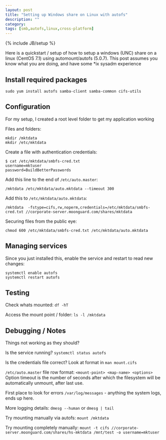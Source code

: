 ```yaml
---
layout: post
title: "Setting up Windows share on Linux with autofs"
description: ""
category:
tags: [smb,autofs,linux,cross-platform]
---
```

{% include JB/setup %}

Here is a quickstart / setup of how to setup a windows (UNC) share on a linux (CentOS 7.1) using automount/autofs (5.0.7). This post assumes you know what you are doing, and have some \*ix sysadm experience

## Install required packages

    sudo yum install autofs samba-client samba-common cifs-utils

## Configuration

For my setup, I created a root level folder to get my application working

Files and folders:

    mkdir /mktdata
    mkdir /etc/mktdata

Create a file with authentication credentials:

    $ cat /etc/mktdata/smbfs-cred.txt
    username=mktuser
    password=BuildBetterPasswords

Add this line to the end of `/etc/auto.master`:<br>

    /mktdata /etc/mktdata/auto.mktdata --timeout 300

Add this to `/etc/mktdata/auto.mktdata`:

    /mktdata  -fstype=cifs,rw,noperm,credentials=/etc/mktdata/smbfs-cred.txt //corporate-server.moonguard.com/shares/mktdata

Securing files from the public eye:

    chmod 600 /etc/mktdata/smbfs-cred.txt /etc/mktdata/auto.mktdata

## Managing services

Since you just installed this, enable the service and restart to read new changes:

    systemctl enable autofs
    systemctl restart autofs

## Testing

Check whats mounted: `df -hT`

Access the mount point / folder: `ls -l /mktdata`

## Debugging / Notes

Things not working as they should?

Is the service running? `systemctl status autofs`

Is the credentials file correct? Look at format in `man mount.cifs`

`/etc/auto.master` file row format: `<mount-point> <map-name> <options>`<br>
Option timeout is the number of seconds after which the filesystem will be automatically unmount, after last use.

First place to look for errors `/var/log/messages` - anything the system logs, ends up here.

More logging details: `dmesg --human` or `dmesg | tail`

Try mounting manually via autofs: `mount /mktdata`

Try mounting completely manually: `mount -t cifs //corporate-server.moonguard.com/shares/hs-mktdata /mnt/test -o username=mktuser`
